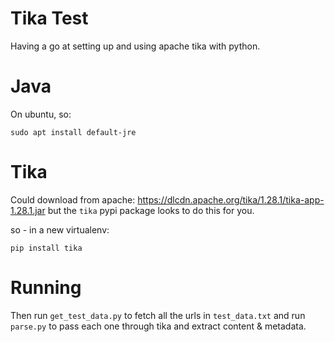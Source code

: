 # Tika Test
Having a go at setting up and using apache tika with python.

# Java
On ubuntu, so:
```commandline
sudo apt install default-jre
```

# Tika
Could download from apache: https://dlcdn.apache.org/tika/1.28.1/tika-app-1.28.1.jar but the `tika` pypi package looks to do this for you.

so - in a new virtualenv:
```commandline
pip install tika
```

# Running
Then run `get_test_data.py` to fetch all the urls in `test_data.txt` and run `parse.py` to pass each one through tika and extract content & metadata.

